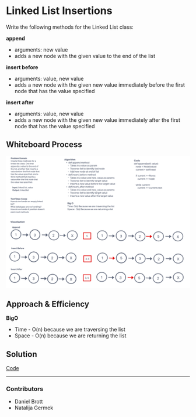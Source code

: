 # Linked List Insertions

Write the following methods for the Linked List class:

**append**
* arguments: new value
* adds a new node with the given value to the end of the list

**insert before**
* arguments: value, new value
* adds a new node with the given new value immediately before the first node that has the value specified

**insert after**
* arguments: value, new value
* adds a new node with the given new value immediately after the first node that has the value specified

## Whiteboard Process

![linked-list-insertions](img/linked-list-insertions.png)

## Approach & Efficiency

**BigO**
* Time - O(n) because we are traversing the list
* Space - O(n) because we are returning the list

## Solution

[Code](/Users/Alex/projects/data-structures-and-algorithms/python/data_structures/linked_list/linked_list.py)
___

### Contributors
* Daniel Brott
* Natalija Germek


